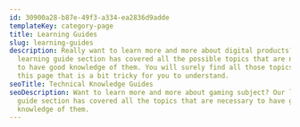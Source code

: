 ```yaml
---
id: 30900a28-b87e-49f3-a334-ea2836d9adde
templateKey: category-page
title: Learning Guides
slug: learning-guides
description: Really want to learn more and more about digital products? Our
  learning guide section has covered all the possible topics that are necessary
  to have good knowledge of them. You will surely find all those topics here on
  this page that is a bit tricky for you to understand.
seoTitle: Technical Knowledge Guides
seoDescription: Want to learn more and more about gaming subject? Our learning
  guide section has covered all the topics that are necessary to have good
  knowledge of them.
---
```

